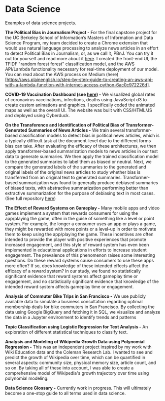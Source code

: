 # Data Science
Examples of data science projects.

**The Political Bias in Journalism Project -** For the final capstone project for the UC Berkeley School of Information’s Masters of Information and Data Science Program, my team decided to create a Chrome extension that would use natural language processing to analyze news articles in an effort to detect Political Bias in Journalism, or, as we call it, PBnJ. You can try it out for yourself and read more about it [here](https://thepbnjproject.wixsite.com/home).  I created the front-end UI, the TFIDF "random forest forest" classification model, and the AWS API/Lambda functionality necessary for real-time deployment of our model.  You can read about the AWS process on Medium (here)[https://aws.plainenglish.io/step-by-step-guide-to-creating-an-aws-api-with-a-lambda-function-with-internet-access-python-6ac0c972226d].  

**COVID-19 Vaccination Dashboard (see [here](https://people.ischool.berkeley.edu/~asht/)) -** We visualized global rates of coronavirus vaccinations, infections, deaths using JavaScript d3 to create custom animations and graphics.  I specifically coded the animated maps as well as the overall UI.  The website was built with CSS/HTML/JS and deployed using Cyberduck.

**On the Transference and Identification of Political Bias of Transformer-Generated Summaries of News Articles -** We train several transformer-based classification models to detect bias in political news articles, which is a typically difficult task at the document-level due to the different forms bias can take. After evaluating the efficacy of these architectures, we then apply transformer-based summarization models to news articles in our test data to generate summaries. We then apply the trained classification model to the generated summaries to label them as biased or neutral. Next, we compare the generated labels of the summaries to the generated and original labels of the original news articles to study whether bias is transferred from an original text to generated summaries. Transformer-based summarization was found to generally produce debiased summaries of biased texts, with abstractive summarization performing better than extractive summarization for the purpose of debiasing text in most cases. (See full repository [here](https://github.com/AshQTan/W266_Project))

**The Effect of Reward Systems on Gameplay -** Many mobile apps and video games implement a system that rewards consumers for using the app/playing the game, often in the guise of something like a level or point system. For example, the longer a consumer uses an app or plays a game, they might be rewarded with more points or a level-up in order to motivate them to keep using the app/playing the game. These incentives are often intended to provide the player with positive experiences that promote increased engagement, and this style of reward system has even been implemented in educational applications in efforts to increase student engagement. The prevalence of this phenomenon raises some interesting questions. Do these reward systems cause consumers to use these apps more often? If so, does knowledge of these intended effects affect the efficacy of a reward system? In our study, we found no statistically significant evidence that reward systems affect gameplay time or engagement, and no statistically significant evidence that knowledge of the intended reward system affects gameplay time or engagement.

**Analysis of Commuter Bike Trips in San Francisco -** We use publicly available data to simulate a business consultation regarding optimal membership deals for bike commuters in San Francisco.  By collecting the data using Google BigQuery and fetching it in SQL, we visualize and analyze the data in a Jupyter environment to identify trends and patterns

**Topic Classification using Logistic Regression for Text Analysis -** An exploration of different statistical techniques to classify text.

**Analysis and Modeling of Wikipedia Growth Data using Polynomial Regression -** This was an independent project inspired by my work with Wiki Education data and the Coleman Research Lab.  I wanted to see and predict the growth of Wikipedia over time, which can be quantified in several aspects: community size, physical memory size, article count, and so on.  By taking all of these into account, I was able to create a comprehensive model of Wikipedia's growth trajectory over time using polynomial modeling.

**Data Science Glossary -** Currently work in progress.  This will ultimately become a one-stop guide to all terms used in data science.

